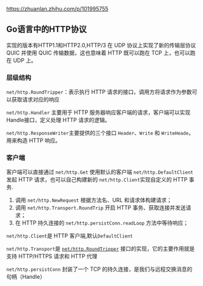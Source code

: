 https://zhuanlan.zhihu.com/p/101995755

Go语言中的HTTP协议
------------------

实现的版本有HTTP1.1和HTTP2.0,HTTP/3 在 UDP 协议上实现了新的传输层协议 QUIC 并使用 QUIC 传输数据，这也意味着 HTTP 既可以跑在 TCP 上，也可以跑在 UDP 上。

### 层级结构

`net/http.RoundTripper`：表示执行 HTTP 请求的接口，调用方将请求作为参数可以获取请求对应的响应

`net/http.Handler` 主要用于 HTTP 服务器响应客户端的请求，客户端可以实现Handle接口，定义处理 HTTP 请求的逻辑。

`net/http.ResponseWriter`主要提供的三个接口 `Header`、`Write` 和 `WriteHeade`，用来构造 HTTP 响应。

### 客户端

客户端可以直接通过 `net/http.Get` 使用默认的客户端 `net/http.DefaultClient` 发起 HTTP 请求，也可以自己构建新的 `net/http.Client`实现自定义的 HTTP 事务.

1.  调用 `net/http.NewRequest` 根据方法名、URL 和请求体构建请求；
2.  调用 `net/http.Transport.RoundTrip` 开启 HTTP 事务、获取连接并发送请求；
3.  在 HTTP 持久连接的 `net/http.persistConn.readLoop` 方法中等待响应；

`net/http.Client`是 HTTP 客户端,默认`DefaultClient`

`net/http.Transport`是 [`net/http.RoundTripper`](https://draveness.me/golang/tree/net/http.RoundTripper) 接口的实现，它的主要作用就是支持 HTTP/HTTPS 请求和 HTTP 代理

`net/http.persistConn` 封装了一个 TCP 的持久连接，是我们与远程交换消息的句柄（Handle）
